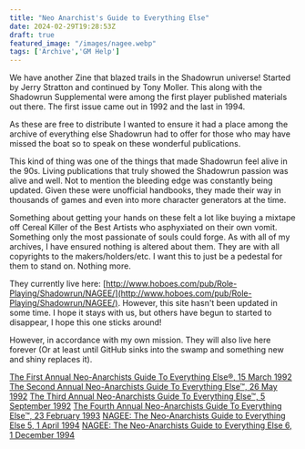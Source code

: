 ```yaml
---
title: "Neo Anarchist's Guide to Everything Else"
date: 2024-02-29T19:28:53Z
draft: true
featured_image: "/images/nagee.webp"
tags: ['Archive','GM Help']
---
```


We have another Zine that blazed trails in the Shadowrun universe! Started by Jerry Stratton and continued by Tony Moller. This along with the Shadowrun Supplemental were among the first player published materials out there. The first issue came out in 1992 and the last in 1994. 

As these are free to distribute I wanted to ensure it had a place among the archive of everything else Shadowrun had to offer for those who may have missed the boat so to speak on these wonderful publications.

This kind of thing was one of the things that made Shadowrun feel alive in the 90s. Living publications that truly showed the Shadowrun passion was alive and well. Not to mention the bleeding edge was constantly being updated. Given these were unofficial handbooks, they made their way in thousands of games and even into more character generators at the time.

Something about getting your hands on these felt a lot like buying a mixtape off Cereal Killer of the Best Artists who asphyxiated on their own vomit. Something only the most passionate of souls could forge. As with all of my archives, I have ensured nothing is altered about them. They are with all copyrights to the makers/holders/etc. I want this to just be a pedestal for them to stand on. Nothing more.

They currently live here: [http://www.hoboes.com/pub/Role-Playing/Shadowrun/NAGEE/](http://www.hoboes.com/pub/Role-Playing/Shadowrun/NAGEE/). However, this site hasn't been updated in some time. I hope it stays with us, but others have begun to started to disappear, I hope this one sticks around!

However, in accordance with my own mission. They will also live here forever (Or at least until GitHub sinks into the swamp and something new and shiny replaces it).


[The First Annual Neo-Anarchists Guide To Everything Else®, 15 March 1992](/files/NAGEE_01.pdf)
[The Second Annual Neo-Anarchists Guide To Everything Else™, 26 May 1992](/files/NAGEE_02.pdf)
[The Third Annual Neo-Anarchists Guide To Everything Else™, 5 September 1992](/files/NAGEE_03.pdf)
[The Fourth Annual Neo-Anarchists Guide To Everything Else™, 23 February 1993](/files/NAGEE_04.pdf)
[NAGEE: The Neo-Anarchists Guide to Everything Else 5, 1 April 1994](/files/NAGEE_05.pdf)
[NAGEE: The Neo-Anarchists Guide to Everything Else 6, 1 December 1994](/files/NAGEE_06.pdf)